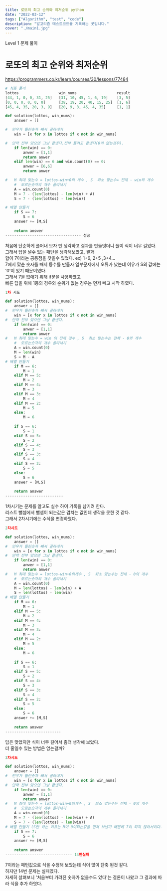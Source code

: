 ```yaml
---
title: 로또의 최고 순위와 최저순위 python
date: "2022-03-12"
tags: ["Algorithm", "test", "code"]
description: "알고리즘 테스트코드를 기록하는 곳입니다."
cover: "./main1.jpg"
---
```

Level 1 문제 풀이

# 로또의 최고 순위와 최저순위

https://programmers.co.kr/learn/courses/30/lessons/77484

```python
# 최종 풀이
lottos	                win_nums	              result
[44, 1, 0, 0, 31, 25]   [31, 10, 45, 1, 6, 19]	  [3, 5]
[0, 0, 0, 0, 0, 0]	    [38, 19, 20, 40, 15, 25]  [1, 6]
[45, 4, 35, 20, 3, 9]	[20, 9, 3, 45, 4, 35]	  [1, 1]

def solution(lottos, win_nums):
    answer = []

#  민우가 틀린숫자 빼서 골라내기
    win = [x for x in lottos if x not in win_nums]

#  만약 전부 맞으면 그냥 끝낸다.전부 틀려도 끝낸다(0이 없는경우).
    if len(win) == 0:
        anwer = [1,1]
        return anwer
    elif len(win) == 6 and win.count(0) == 0:
        anwer = [6,6]
        return anwer

#   M 최대 맞는수 = lottos-win+0의 개수 , S  최소 맞는수= 전체 - win의 개수
    #  모르는숫자의 개수 골라내기
    A = win.count(0)
    M = 7 - (len(lottos) - len(win) + A)
    S = 7 - (len(lottos) - len(win))

# 배열 만들기
    if S == 7:
        S = 6
    answer += [M,S]
    
    return answer
---------------------------------- 성공
```
처음에 단순하게 풀어내 보자 만 생각하고 결과를 만들엇더니 풀이 식이 너무 길었다.
<br />그래서 답을 낼수 있는 패턴을 생각해보았고, 결과
<br />합이 7이라는 공통점을 찾을수 있었다.  ex) 1+6, 2+5 ,3+4...
<br />7에서 맞춘 숫자를 빼서 등수를 만들자 일부문제에서 오류가 났는데 이유가 S의 값에는 '0'이 있기 때문이였다.
<br />그래서 7을 없애기 위해 if문을 사용하였고
<br />빠른 답을 위해 1등의 경우와 순위가 없는 경우는 먼저 빼고 시작 하였다.

```python
1차 시도

def solution(lottos, win_nums):
    answer = []
#  민우가 틀린숫자 빼서 골라내기
    win = [x for x in lottos if x not in win_nums]
#  만약 전부 맞으면 그냥 끝낸다.
    if len(win) == 0:
        anwer = [1,1]
        return anwer
#   M 최대 맞는수 = win 의 전체 갯수 , S  최소 맞는수는 전체 - 0의 개수
    #  모르는숫자의 개수 골라내기
    A = win.count(0)
    M = len(win)
    S = M - A
# 배열 만들기
    if M == 6:
        M = 1
    elif M == 5:
        M = 2
    elif M == 4:
        M = 3
    elif M == 3:
        M = 4
    elif M == 2:
        M = 5
    else:
        M = 6
        
    if S == 6:
        S = 1
    elif S == 5:
        S = 2
    elif S == 4:
        S = 3
    elif S == 3:
        S = 4
    elif S == 2:
        S = 5
    else:
        S = 6
    answer = [M,S]
    
    return answer
--------------------------
```
1차시기는 문제를 알고도 실수 하여 기록을 남기려 한다.
<br />리스트 뺄셈에서 뺄셈이 되는값은 겹치는 값인데 생각을 못한 것 같다.
<br />그래서 2차시기에는 수식을 변경하였다.
```python
2차시도

def solution(lottos, win_nums):
    answer = []
#  민우가 틀린숫자 빼서 골라내기
    win = [x for x in lottos if x not in win_nums]
#  만약 전부 맞으면 그냥 끝낸다.
    if len(win) == 0:
        anwer = [1,1]
        return anwer
#   M 최대 맞는수 = lottos-win+0의개수 , S  최소 맞는수는 전체 - 0의 개수
    #  모르는숫자의 개수 골라내기
    A = win.count(0)
    M = len(lottos) - len(win) + A
    S = len(lottos) - len(win)
# 배열 만들기
    if M == 6:
        M = 1
    elif M == 5:
        M = 2
    elif M == 4:
        M = 3
    elif M == 3:
        M = 4
    elif M == 2:
        M = 5
    else:
        M = 6
        
    if S == 6:
        S = 1
    elif S == 5:
        S = 2
    elif S == 4:
        S = 3
    elif S == 3:
        S = 4
    elif S == 2:
        S = 5
    else:
        S = 6
    answer += [M,S]
    
    return answer
-------------------------
```
답은 맞았지만 식이 너무 길어서 좀더 생각해 보았다.
<br />더 줄일수 있는 방법은 없는걸까?

```python
3차시도

def solution(lottos, win_nums):
    answer = []
#  민우가 틀린숫자 빼서 골라내기
    win = [x for x in lottos if x not in win_nums]
#  만약 전부 맞으면 그냥 끝낸다.
    if len(win) == 0:
        anwer = [1,1]
        return anwer
#   M 최대 맞는수 = lottos-win+0의개수 , S  최소 맞는수는 전체 - 0의 개수
    #  모르는숫자의 개수 골라내기
    A = win.count(0)
    M = 7 - (len(lottos) - len(win) + A)
    S = 7 - (len(lottos) - len(win))
# 배열 만들기 (S만 하는 이유는 M이 0이되는값을 먼저 보냈기 때문에 7이 되지 않아서이다.)
    if S == 7:
        S = 6
    answer += [M,S]
    
    return answer
------------------------------ 14번실패
```
7이라는 패턴값으로 식을 수정해 보았는데 식이 많이 단축 된것 같다.
<br />하지만 14번 문제는 실패였다.
<br />자세히 살펴보니 '처음부터 가려진 숫자가 없을수도 있다'는 결론이 나왔고 그 결과에 따라 식을 추가 하엿다.
